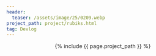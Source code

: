```yaml
---
header:
  teaser: /assets/image/25/0209.webp
project_path: project/rubiks.html
tag: Devlog
---
```

<div style="display: flex; justify-content: center;">
  {% include {{ page.project_path }} %}
</div>